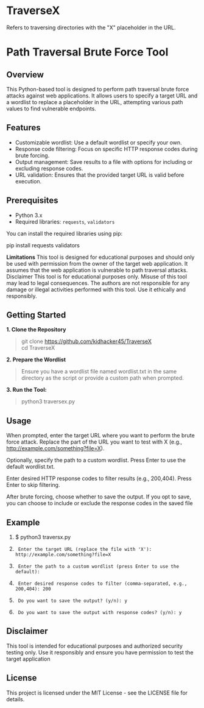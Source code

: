 # TraverseX 
Refers to traversing directories with the "X" placeholder in the URL.
# Path Traversal Brute Force Tool

## Overview
This Python-based tool is designed to perform path traversal brute force attacks against web applications. It allows users to specify a target URL and a wordlist to replace a placeholder in the URL, attempting various path values to find vulnerable endpoints.

## Features
- Customizable wordlist: Use a default wordlist or specify your own.
- Response code filtering: Focus on specific HTTP response codes during brute forcing.
- Output management: Save results to a file with options for including or excluding response codes.
- URL validation: Ensures that the provided target URL is valid before execution.

## Prerequisites
- Python 3.x
- Required libraries: `requests`, `validators`

You can install the required libraries using pip:

pip install requests validators

**Limitations**
This tool is designed for educational purposes and should only be used with permission from the owner of the target web application.
It assumes that the web application is vulnerable to path traversal attacks.
Disclaimer
This tool is for educational purposes only. Misuse of this tool may lead to legal consequences. The authors are not responsible for any damage or illegal activities performed with this tool. Use it ethically and responsibly.


## Getting Started
**1. Clone the Repository**  
> git clone https://github.com/kidhacker45/TraverseX  
> cd TraverseX
>
**2. Prepare the Wordlist**  
> Ensure you have a wordlist file named wordlist.txt in the same directory as the script or provide a custom path when prompted.
> 
**3. Run the Tool:**    
> python3 traversex.py

## Usage
When prompted, enter the target URL where you want to perform the brute force attack. Replace the part of the URL you want to test with X (e.g., http://example.com/something?file=X).  

Optionally, specify the path to a custom wordlist. Press Enter to use the default wordlist.txt.  

Enter desired HTTP response codes to filter results (e.g., 200,404). Press Enter to skip filtering.  

After brute forcing, choose whether to save the output. If you opt to save, you can choose to include or exclude the response codes in the saved file  

## Example
1.    $ python3 traversx.py  
2.      Enter the target URL (replace the file with 'X'): http://example.com/something?file=X  
3.      Enter the path to a custom wordlist (press Enter to use the default):   
4.      Enter desired response codes to filter (comma-separated, e.g., 200,404): 200  
5.      Do you want to save the output? (y/n): y  
6.      Do you want to save the output with response codes? (y/n): y  

## Disclaimer
This tool is intended for educational purposes and authorized security testing only. Use it responsibly and ensure you have permission to test the target application

## License
This project is licensed under the MIT License - see the LICENSE file for details.
